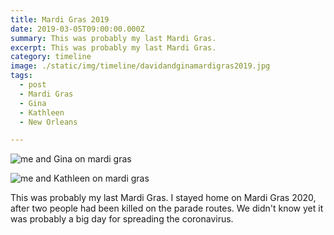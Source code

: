 ```yaml
---
title: Mardi Gras 2019
date: 2019-03-05T09:00:00.000Z
summary: This was probably my last Mardi Gras. 
excerpt: This was probably my last Mardi Gras. 
category: timeline
image: ./static/img/timeline/davidandginamardigras2019.jpg
tags:
  - post
  - Mardi Gras 
  - Gina
  - Kathleen
  - New Orleans

---
```


![me and Gina on mardi gras](/static/img/timeline/davidandginamardigras2019.jpg)

![me and Kathleen on mardi gras](/static/img/timeline/davidandkathleenmardigras2019.jpg)

This was probably my last Mardi Gras. I stayed home on Mardi Gras 2020, after two people had been killed on the parade routes. We didn't know yet it was probably a big day for spreading the coronavirus.